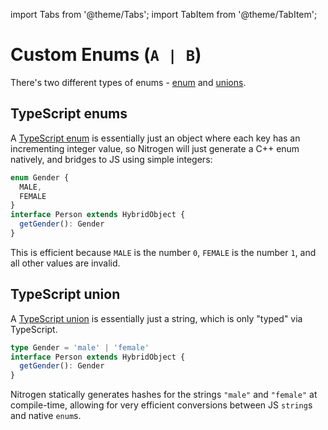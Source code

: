 ---
---

import Tabs from '@theme/Tabs';
import TabItem from '@theme/TabItem';

# Custom Enums (`A | B`)

There's two different types of enums - [enum](typescript-enums) and [unions](typescript-unions).

## TypeScript enums

A [TypeScript enum](https://www.typescriptlang.org/docs/handbook/enums.html) is essentially just an object where each key has an incrementing integer value,
so Nitrogen will just generate a C++ enum natively, and bridges to JS using simple integers:

```ts
enum Gender {
  MALE,
  FEMALE
}
interface Person extends HybridObject {
  getGender(): Gender
}
```

This is efficient because `MALE` is the number `0`, `FEMALE` is the number `1`, and all other values are invalid.

## TypeScript union

A [TypeScript union](https://www.typescriptlang.org/docs/handbook/unions-and-intersections.html#intersection-types) is essentially just a string, which is only "typed" via TypeScript.

```ts
type Gender = 'male' | 'female'
interface Person extends HybridObject {
  getGender(): Gender
}
```

Nitrogen statically generates hashes for the strings `"male"` and `"female"` at compile-time, allowing for very efficient conversions between JS `string`s and native `enum`s.

